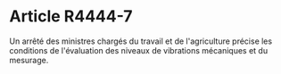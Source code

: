 # Article R4444-7

  
Un arrêté des ministres chargés du travail et de l'agriculture précise les conditions de l'évaluation des niveaux de vibrations mécaniques et du mesurage.
